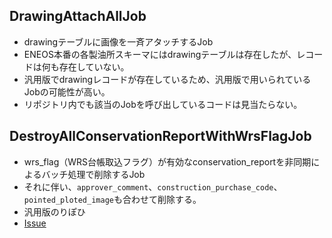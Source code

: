 ## DrawingAttachAllJob
- drawingテーブルに画像を一斉アタッチするJob
- ENEOS本番の各製油所スキーマにはdrawingテーブルは存在したが、レコードは何も存在していない。
- 汎用版でdrawingレコードが存在しているため、汎用版で用いられているJobの可能性が高い。
- リポジトリ内でも該当のJobを呼び出しているコードは見当たらない。

## DestroyAllConservationReportWithWrsFlagJob
- wrs_flag（WRS台帳取込フラグ）が有効なconservation_reportを非同期によるバッチ処理で削除するJob
- それに伴い、`approver_comment`、`construction_purchase_code`、`pointed_ploted_image`も合わせて削除する。
- 汎用版のりぽひ
- [Issue](https://github.com/valqua-cdo/spm-general-ruby/pull/11194)
